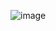 
![image](https://github.com/Richard-Persson/Solar_system/assets/109286941/e631fd12-6102-4d1e-ad9a-c91a52f15d82)
